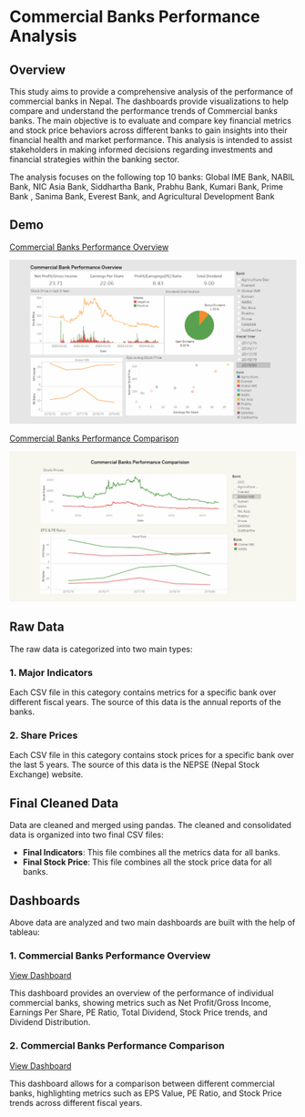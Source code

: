 # Commercial Banks Performance Analysis

## Overview
This study aims to provide a comprehensive analysis of the performance of commercial banks in Nepal. The dashboards provide visualizations to help compare and understand the performance trends of Commercial banks banks. The main objective is to evaluate and compare key financial metrics and stock price behaviors across different banks to gain insights into their financial health and market performance. This analysis is intended to assist stakeholders in making informed decisions regarding investments and financial strategies within the banking sector. 

The analysis focuses on the following top 10 banks: Global IME Bank, NABIL Bank, NIC Asia Bank, Siddhartha Bank, Prabhu Bank, Kumari Bank, Prime Bank , Sanima Bank, Everest Bank, and Agricultural Development Bank

## Demo
[Commercial Banks Performance Overview](https://public.tableau.com/views/CommercialBankPerformanceOverview/Dashboard12?:language=en-US&:sid=&:redirect=auth&:display_count=n&:origin=viz_share_link)

![Commercial Banks Performance Overview](gif/overview.gif)

[Commercial Banks Performance Comparison](https://public.tableau.com/views/CommercialBanksPerformanceComparision/Dashboard22?:language=en-US&:sid=&:redirect=auth&:display_count=n&:origin=viz_share_link)

![Commercial Banks Performance Comparison](gif/comparison.gif)

## Raw Data
The raw data is categorized into two main types:

### 1. Major Indicators
Each CSV file in this category contains metrics for a specific bank over different fiscal years.  The source of this data is the annual reports of the banks.

### 2. Share Prices
Each CSV file in this category contains stock prices for a specific bank over the last 5 years. The source of this data is the NEPSE (Nepal Stock Exchange) website.

## Final Cleaned Data
Data are cleaned and merged using pandas.  The cleaned and consolidated data is organized into two final CSV files:

- **Final Indicators**: This file combines all the metrics data for all banks.
- **Final Stock Price**: This file combines all the stock price data for all banks.

## Dashboards
Above data are analyzed and two main dashboards are built with the help of tableau:

### 1. Commercial Banks Performance Overview
[View Dashboard](https://public.tableau.com/views/CommercialBankPerformanceOverview/Dashboard12?:language=en-US&:sid=&:redirect=auth&:display_count=n&:origin=viz_share_link)

This dashboard provides an overview of the performance of individual commercial banks, showing metrics such as Net Profit/Gross Income, Earnings Per Share, PE Ratio, Total Dividend, Stock Price trends, and Dividend Distribution.

### 2. Commercial Banks Performance Comparison
[View Dashboard](https://public.tableau.com/views/CommercialBanksPerformanceComparision/Dashboard22?:language=en-US&:sid=&:redirect=auth&:display_count=n&:origin=viz_share_link)

This dashboard allows for a comparison between different commercial banks, highlighting metrics such as EPS Value, PE Ratio, and Stock Price trends across different fiscal years.

